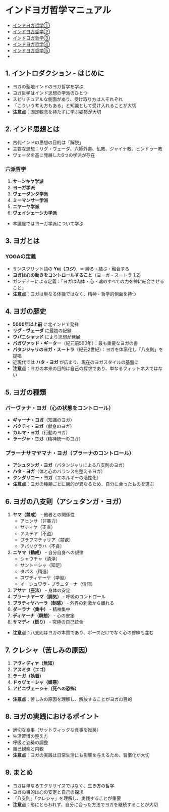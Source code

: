 # インドヨガ哲学マニュアル

- [インドヨガ哲学①](IndianYogaPhilosophySlides/IndianYogaPhilosophy1.md)
- [インドヨガ哲学②](IndianYogaPhilosophySlides/IndianYogaPhilosophy2.md)
- [インドヨガ哲学③](IndianYogaPhilosophySlides/IndianYogaPhilosophy3.md)
- [インドヨガ哲学④](IndianYogaPhilosophySlides/IndianYogaPhilosophy4.md)
- [インドヨガ哲学⑤](IndianYogaPhilosophySlides/IndianYogaPhilosophy5.md)
- 
## 1. イントロダクション - はじめに
- ヨガの聖地インドのヨガ哲学を学ぶ
- ヨガ哲学はインド思想の学派のひとつ
- スピリチュアルな側面があり、受け取り方は人それぞれ
- 「こういう考え方もある」と知識として受け入れることが大切
- **注意点**：固定観念を持たずに学ぶ姿勢が大切

## 2. インド思想とは
- 古代インドの思想の目的は「解脱」
- 主要な思想：リグ・ヴェーダ、六師外道、仏教、ジャイナ教、ヒンドゥー教
- ヴェーダを基に発展した6つの学派が存在

### 六派哲学
1. **サーンキヤ学派**
2. **ヨーガ学派**
3. **ヴェーダンタ学派**
4. **ミーマンサー学派**
5. **ニヤーヤ学派**
6. **ヴェイシェーシカ学派**
- 本講座ではヨーガ学派について学ぶ

## 3. ヨガとは
### YOGAの定義
- サンスクリット語の **Yuj（ユジ）** ＝ 縛る・結ぶ・融合する
- **ヨガは心の動きをコントロールすること**（ヨーガ・スートラ 1.2）
- ガンディーによる定義：「ヨガは肉体・心・魂のすべての力を神に結合させること」
- **注意点**：ヨガは単なる体操ではなく、精神・哲学的側面を持つ

## 4. ヨガの歴史
- **5000年以上前** に北インドで発祥
- **リグ・ヴェーダ** に最初の記録
- **ウパニシャッド** により思想が発展
- **バガヴァッド・ギーター**（紀元前500年）：最も重要なヨガの書
- **パタンジャリのヨガ・スートラ**（紀元2世紀）：ヨガを体系化し「八支則」を提唱
- 近現代では **ハタ・ヨガ** が広まり、現在のヨガスタイルの基盤に
- **注意点**：ヨガの本来の目的は自己の探求であり、単なるフィットネスではない

## 5. ヨガの種類
### バーヴァナ・ヨガ（心の状態をコントロール）
- **ギャーナ・ヨガ**（知識のヨガ）
- **バクティ・ヨガ**（献身のヨガ）
- **カルマ・ヨガ**（行動のヨガ）
- **ラージャ・ヨガ**（精神統一のヨガ）

### プラーナサマヤマナ・ヨガ（プラーナのコントロール）
- **アシュタンガ・ヨガ**（パタンジャリによる八支則のヨガ）
- **ハタ・ヨガ**（体と心のバランスを整えるヨガ）
- **クンダリニー・ヨガ**（エネルギーの活性化）
- **注意点**：ヨガの種類ごとに目的が異なるため、自分に合ったものを選ぶ

## 6. ヨガの八支則（アシュタンガ・ヨガ）
1. **ヤマ（禁戒）** - 他者との関係性
    - アヒンサ（非暴力）
    - サティヤ（正直）
    - アステヤ（不盗）
    - ブラフマチャリア（禁欲）
    - アパリグラハ（不貪）
2. **ニヤマ（勧戒）** - 自分自身への規律
    - シャウチャ（清浄）
    - サントーシャ（知足）
    - タパス（精進）
    - スワディヤーヤ（学習）
    - イーシュワラ・プラニダーナ（信仰）
3. **アサナ（座法）** - 身体の安定
4. **プラーナヤーマ（調気）** - 呼吸のコントロール
5. **プラティヤハーラ（制感）** - 外界の刺激から離れる
6. **ダーラナ（集中）** - 精神集中
7. **ディヤーナ（瞑想）** - 心の安定
8. **サマディ（悟り）** - 究極の自己統合
- **注意点**：八支則はヨガの本質であり、ポーズだけでなく心の修練も含む

## 7. クレシャ（苦しみの原因）
1. **アヴィディヤ（無知）**
2. **アスミタ（エゴ）**
3. **ラーガ（執着）**
4. **ドゥヴェーシャ（嫌悪）**
5. **アビニヴェーシャ（死への恐怖）**
- **注意点**：苦しみの原因を理解し、解放することがヨガの目的

## 8. ヨガの実践におけるポイント
- 適切な食事（サットヴィックな食事を推奨）
- 生活習慣の整え方
- 呼吸と姿勢の調整
- 自己観察と内観
- **注意点**：ヨガの実践は日常生活にも影響を与えるため、習慣化が大切

## 9. まとめ
- ヨガは単なるエクササイズではなく、生き方の哲学
- ヨガの目的は心の安定と自己の探求
- 「八支則」「クレシャ」を理解し、実践することが重要
- **注意点**：形にとらわれず、自分に合った方法でヨガを継続することが大切
